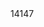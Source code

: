 
<FileZillaServer>
    <Settings>
        <Item name="Admin port" type="numeric">14147</Item>
    </Settings>
</FileZillaServer>

